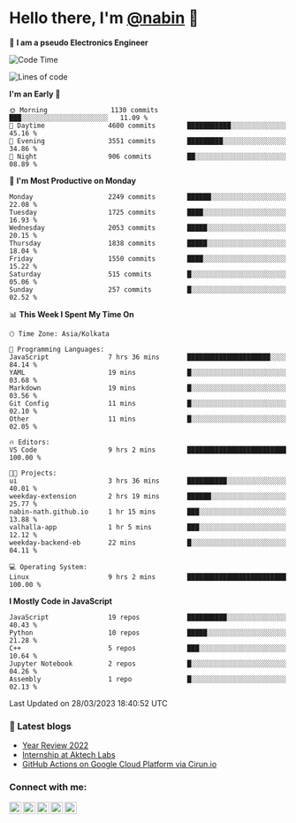<!-- <img src="profile_background.png" width="100%"> -->

<p>
  <h1>
    <b>Hello there, I'm <a href="https://github.com/nabin-nath">@nabin</a> 👋</b>
  </h1>
</p>

🚀 **I am a pseudo Electronics Engineer**
<!--START_SECTION:waka-->
![Code Time](http://img.shields.io/badge/Code%20Time-458%20hrs%2024%20mins-blue)

![Lines of code](https://img.shields.io/badge/From%20Hello%20World%20I%27ve%20Written-3.9%20million%20lines%20of%20code-blue)

**I'm an Early 🐤** 

```text
🌞 Morning                1130 commits        ███░░░░░░░░░░░░░░░░░░░░░░   11.09 % 
🌆 Daytime                4600 commits        ███████████░░░░░░░░░░░░░░   45.16 % 
🌃 Evening                3551 commits        █████████░░░░░░░░░░░░░░░░   34.86 % 
🌙 Night                  906 commits         ██░░░░░░░░░░░░░░░░░░░░░░░   08.89 % 
```
📅 **I'm Most Productive on Monday** 

```text
Monday                   2249 commits        ██████░░░░░░░░░░░░░░░░░░░   22.08 % 
Tuesday                  1725 commits        ████░░░░░░░░░░░░░░░░░░░░░   16.93 % 
Wednesday                2053 commits        █████░░░░░░░░░░░░░░░░░░░░   20.15 % 
Thursday                 1838 commits        █████░░░░░░░░░░░░░░░░░░░░   18.04 % 
Friday                   1550 commits        ████░░░░░░░░░░░░░░░░░░░░░   15.22 % 
Saturday                 515 commits         █░░░░░░░░░░░░░░░░░░░░░░░░   05.06 % 
Sunday                   257 commits         █░░░░░░░░░░░░░░░░░░░░░░░░   02.52 % 
```


📊 **This Week I Spent My Time On** 

```text
🕑︎ Time Zone: Asia/Kolkata

💬 Programming Languages: 
JavaScript               7 hrs 36 mins       █████████████████████░░░░   84.14 % 
YAML                     19 mins             █░░░░░░░░░░░░░░░░░░░░░░░░   03.68 % 
Markdown                 19 mins             █░░░░░░░░░░░░░░░░░░░░░░░░   03.56 % 
Git Config               11 mins             █░░░░░░░░░░░░░░░░░░░░░░░░   02.10 % 
Other                    11 mins             █░░░░░░░░░░░░░░░░░░░░░░░░   02.05 % 

🔥 Editors: 
VS Code                  9 hrs 2 mins        █████████████████████████   100.00 % 

🐱‍💻 Projects: 
ui                       3 hrs 36 mins       ██████████░░░░░░░░░░░░░░░   40.01 % 
weekday-extension        2 hrs 19 mins       ██████░░░░░░░░░░░░░░░░░░░   25.77 % 
nabin-nath.github.io     1 hr 15 mins        ███░░░░░░░░░░░░░░░░░░░░░░   13.88 % 
valhalla-app             1 hr 5 mins         ███░░░░░░░░░░░░░░░░░░░░░░   12.12 % 
weekday-backend-eb       22 mins             █░░░░░░░░░░░░░░░░░░░░░░░░   04.11 % 

💻 Operating System: 
Linux                    9 hrs 2 mins        █████████████████████████   100.00 % 
```

**I Mostly Code in JavaScript** 

```text
JavaScript               19 repos            ██████████░░░░░░░░░░░░░░░   40.43 % 
Python                   10 repos            █████░░░░░░░░░░░░░░░░░░░░   21.28 % 
C++                      5 repos             ███░░░░░░░░░░░░░░░░░░░░░░   10.64 % 
Jupyter Notebook         2 repos             █░░░░░░░░░░░░░░░░░░░░░░░░   04.26 % 
Assembly                 1 repo              █░░░░░░░░░░░░░░░░░░░░░░░░   02.13 % 
```




 Last Updated on 28/03/2023 18:40:52 UTC
<!--END_SECTION:waka-->

### 📕 Latest blogs

<!-- BLOG-POST-LIST:START -->
- [Year Review 2022](https://nabin-nath.github.io/posts/year-review-2022/)
- [Internship at Aktech Labs](https://nabin-nath.github.io/posts/aktech-labs-intern/)
- [GitHub Actions on Google Cloud Platform via Cirun.io](https://medium.com/@nabinnath9/github-actions-on-google-cloud-platform-via-cirun-io-28a36c3b1c22?source=rss-51e400dd2d27------2)
<!-- BLOG-POST-LIST:END -->

### Connect with me:

[<img align="left" alt="nabinnath | Website" width="22px" src="https://user-images.githubusercontent.com/55244069/206904166-939ff829-391e-4fb2-8d98-95ac7aaf22c0.png" />][website]
[<img align="left" alt="nabinnath | LinkedIn" width="22px" src="https://cdn.jsdelivr.net/npm/simple-icons@v3/icons/linkedin.svg" />][linkedin]
[<img align="left" alt="nabinnath | Medium" width="22px" src="https://cdn.jsdelivr.net/npm/simple-icons@v3/icons/medium.svg" />][medium]
[<img align="left" alt="nabinnath | Code Chef" width="22px" src="https://cdn.jsdelivr.net/npm/simple-icons@v3/icons/codechef.svg" />][codechef]
[<img align="left" alt="nabinnath | Twitter" width="22px" src="https://cdn.jsdelivr.net/npm/simple-icons@v3/icons/twitter.svg" />][twitter]

<br />


[vscode]: https://code.visualstudio.com/
[javascript]: https://www.w3schools.com/js/DEFAULT.asp
[nodejs]: https://nodejs.org/en/
[mongodb]: https://www.mongodb.com/
[gremlin]: https://tinkerpop.apache.org/
[java]: https://www.java.com/en/
[php]: https://www.php.net/
[golang]: https://go.dev/
[typescript]: https://www.typescriptlang.org/
[mysql]: https://www.mysql.com/
[neo4j]: https://neo4j.com/
[arangodb]: https://www.arangodb.com/
[ubuntu]: https://ubuntu.com/
[phpstrom]: https://www.jetbrains.com/phpstorm/
[intellij]: https://www.jetbrains.com/idea/
[pycharm]: https://www.jetbrains.com/pycharm/
[goland]: https://www.jetbrains.com/go/
[kubernetes]: https://kubernetes.io/
[terraform]: https://www.hashicorp.com/products/terraform
[laravel]: https://laravel.com/
[express]: https://expressjs.com/
[flask]: https://flask.palletsprojects.com/en/2.0.x/
[python]: https://www.python.org/
[spring]: https://spring.io/projects/spring-boot
[redis]: https://redis.io/
[docker]: https://www.docker.com/
[aws]: https://aws.amazon.com/
[socketIO]: https://socket.io/
[kafka]: https://kafka.apache.org/
[plsql]: https://www.postgresql.org/
[git]: https://git-scm.com/
[elasticsearch]: https://git-scm.com/
[kibana]: https://git-scm.com/
[website]: http://nabin-nath.github.io/
[medium]: https://medium.com/@nabinnath9/
[codechef]: http://codechef.com/users/nabinnath9/
[twitter]: https://twitter.com/nabin_nath9
[facebook]: https://www.facebook.com/people/Nabin-Nath/100006391395983/
[linkedin]: https://www.linkedin.com/in/nabinnath9/
[c++]: https://www.cplusplus.com/reference/
[react]: https://reactjs.org/


